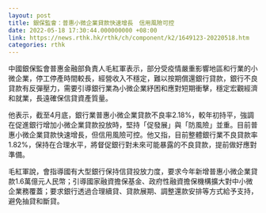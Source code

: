 ```yaml
---
layout: post
title: 銀保監會：普惠小微企業貸款快速增長　信用風險可控
date: 2022-05-18 17:30:44.000000000 +08:00
link: https://news.rthk.hk/rthk/ch/component/k2/1649123-20220518.htm
categories: rthk
---
```


中國銀保監會普惠金融部負責人毛紅軍表示，部分受疫情嚴重影響地區和行業的小微企業，停工停產時間較長，經營收入不穩定，難以按期償還銀行貸款，銀行不良貸款有反彈壓力，需要引導銀行業為小微企業紓困和應對短期衝擊，穩定宏觀經濟和就業，長遠確保信貸資產質量。

他表示，截至4月底，銀行業普惠小微企業貸款不良率2.18%，較年初持平，強調在促進銀行增加小微企業貸款投放時，堅持「促發展」與「防風險」並重。目前普惠小微企業貸款快速增長，但信用風險可控。他又指，目前整體銀行業不良貸款率1.82%，保持在合理水平，將督促銀行對未來可能暴露的不良貸款，提前做好應對準備。

毛紅軍說，會指導國有大型銀行保持信貸投放力度，要求今年新增普惠小微企業貸款1.6萬億元人民幣；引導國家融資擔保基金、政府性融資擔保機構擴大對中小微企業務覆蓋；要求銀行透過合理續貸、貸款展期、調整還款安排等方式給予支持，避免抽貸和斷貸。

